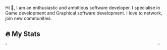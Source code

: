 <p>
  
Hi 👋, I am an enthusiastic and ambitious software developer. I specialise in Game development and Graphical software development. I love to network, join new communities.

</p>

## 🔥 My Stats


<div style="display: flex; justify-content: space-between;">
  <a href="https://github.com/Skyfrei">
    <img src="https://github-readme-stats.vercel.app/api?username=Skyfrei&theme=radical&title_color=ff3068" style="width: 49%;">
  </a>
  <a href="https://github.com/Skyfrei">
    <img src="http://github-readme-streak-stats.herokuapp.com/?user=Skyfrei&theme=radical&date_format=M%20j%5B%2C%20Y%5D&ring=ff3068&fire=ff3068&sideNums=ff3068" style="width: 50%;">
  </a>
</div>



